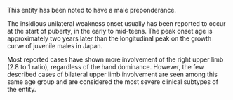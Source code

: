 This entity has been noted to have a male preponderance.

The insidious unilateral weakness onset usually has been reported to occur at the start of puberty, in the early to mid-teens. The peak onset age is approximately two years later than the longitudinal peak on the growth curve of juvenile males in Japan.

Most reported cases have shown more involvement of the right upper limb (2.8 to 1 ratio), regardless of the hand dominance. However, the few described cases of bilateral upper limb involvement are seen among this same age group and are considered the most severe clinical subtypes of the entity.